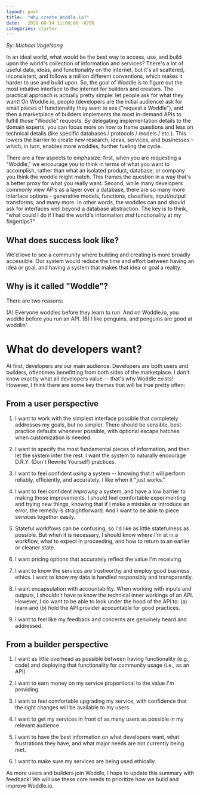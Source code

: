 ```yaml
---
layout: post
title:  "Why create Woddle.io?"
date:   2020-08-14 11:00:00 -0700
categories: starter
---
```


*By: Michael Vogelsong*

In an ideal world, what would be the best way to access, use, and build upon the world's collection of information and services? There's a lot of useful data, ideas, and functionality on the internet, but it's all scattered, inconsistent, and follows a million different conventions, which makes it harder to use and build upon. So, the goal of Woddle is to figure out the most intuitive interface to the internet for builders and creators. The practical approach is actually pretty simple: let people ask for what they want! On Woddle.io, people (developers are the initial audience) ask for small pieces of functionality they want to see ("request a Woddle"), and then a marketplace of builders implements the most in-demand APIs to fulfill those "Woddle" requests. By delegating implementation details to the domain experts, you can focus more on how to frame questions and less on technical details (like specific databases / protocols / models / etc.). This lowers the barrier to create new research, ideas, services, and businesses - which, in turn, enables more woddles, further fueling the cycle.

There are a few aspects to emphasize: first, when you are requesting a "Woddle," we encourage you to think in terms of what you want to accomplish, rather than what an isolated product, database, or company you think the woddle might match. This frames the question in a way that's a better proxy for what you really want. Second, while many developers commonly view APIs as a layer over a database, there are so many more interface options - generative models, functions, classifiers, input/output transforms, and many more. In other words, the woddles can and should ask for interfaces well beyond a database abstraction. The key is to think, "what could I do if I had the world's information *and* functionality at my fingertips?"

## What does success look like?

We'd love to see a community where building and creating is more broadly accessible. Our system would reduce the time and effort between having an idea or goal, and having a system that makes that idea or goal a reality.

## Why is it called "Woddle"?

There are two reasons:

(A) Everyone woddles before they learn to run. And on Woddle.io, you woddle before you run an API.
(B) I like penguins, and penguins are good at woddlin'.

# What do developers want?

At first, developers are our main audience. Developers are bpth users and builders, oftentimes benefitting from both sides of the marketplace. I don't know exactly what all developers value -- that's why Woddle exists! However, I think there are some key themes that will be true pretty often:

## From a user perspective

1. I want to work with the simplest interface possible that completely addresses my goals, but no simpler. There should be sensible, best-practice defaults whenever possible, with optional escape hatches when customization is needed.

2. I want to specify the most fundamental pieces of information, and then let the system infer the rest. I want the system to naturally encourage D.R.Y. (Don't Rewrite Yourself) practices.

3. I want to feel confident *using* a system -- knowing that it will perform reliably, efficiently, and accurately. I like when it "just works."

4. I want to feel confident *improving* a system, and have a low barrier to making those improvements. I should feel comfortable experimenting and trying new things, knowing that if I make a mistake or introduce an error, the remedy is straightforward. And I want to be able to piece services together easily.

5. Stateful worklfows can be confusing, so I'd like as little statefulness as possible. But when it is necessary, I should know where I'm at in a workflow, what to expect in proceeding, and how to return to an earlier or cleaner state.

6. I want pricing options that accurately reflect the value I'm receiving.

7. I want to know the services are trustworthy and employ good business ethics. I want to know my data is handled responsibly and transparently.

8. I want encapsulation with accountability. When working with inputs and outputs, I shouldn't have to know the technical inner workings of an API. However, I do want to be able to look under the hood of the API to: (a) learn and (b) hold the API provider acocuntable for good practices.

9. I want to feel like my feedback and concerns are genuinely heard and addressed.

## From a builder perspective

1. I want as little overhead as possible between having functionality (e.g., code) and deploying that functionality for community usage (i.e., as an API).

2. I want to earn money on my service proportional to the value I'm providing.

3. I want to feel comfortable upgrading my service, with confidence that the right changes will be available to my users.

4. I want to get my services in front of as many users as possible in my relevant audience.

5. I want to have the best information on what developers want, what frustrations they have, and what major needs are not currently being met.

6. I want to make sure my services are being used ethically.

As more users and builders join Woddle, I hope to update this summary with feedback! We will use these core needs to prioritize how we build and improve Woddle.io.